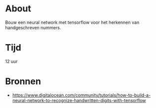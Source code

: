 # About
Bouw een neural network met tensorflow voor het herkennen van handgeschreven nummers.


# Tijd
12 uur

# Bronnen
- https://www.digitalocean.com/community/tutorials/how-to-build-a-neural-network-to-recognize-handwritten-digits-with-tensorflow